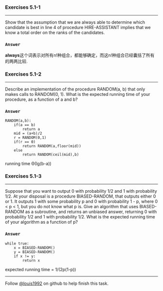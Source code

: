 ### Exercises 5.1-1
***
Show that the assumption that we are always able to determine which candidate is best in line 4 of procedure HIRE-ASSISTANT implies that we know a total order on the ranks of the candidates.

### `Answer`
**always**这个词表示对所有n!种组合，都能够确定，而这n!种组合已经囊括了所有的两两比较.


### Exercises 5.1-2
***
Describe an implementation of the procedure RANDOM(a, b) that only makes calls to RANDOM(0, 1). What is the expected running time of your procedure, as a function of a and b?

### `Answer`

	RANDOM(a,b):
		if(a == b)
			return a
		mid = (a+b)/2
		r = RANDOM(0,1)
		if(r == 0)
			return RANDOM(a,floor(mid))
		else
			return RANDOM(ceil(mid),b)
			
running time Θ(lg(b-a))

### Exercises 5.1-3
***
Suppose that you want to output 0 with probability 1/2 and 1 with probability 1/2. At your disposal is a procedure BIASED-RANDOM, that outputs either 0 or 1. It outputs 1 with some probability p and 0 with probability 1 - p, where 0 < p < 1, but you do not know what p is. Give an algorithm that uses BIASED-RANDOM as a subroutine, and returns an unbiased answer, returning 0 with probability 1/2 and 1 with probability 1/2. What is the expected running time of your algorithm as a function of p?

### `Answer`
	while true:
		x = BIASED-RANDOM()
		y = BIASED-RANDOM()
		if x != y:
			return x 
			
expected running time = 1/(2p(1-p))


***
Follow [@louis1992](https://github.com/gzc) on github to help finish this task.

